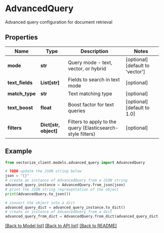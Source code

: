 # AdvancedQuery

Advanced query configuration for document retrieval

## Properties

Name | Type | Description | Notes
------------ | ------------- | ------------- | -------------
**mode** | **str** | Query mode - text, vector, or hybrid | [optional] [default to 'vector']
**text_fields** | **List[str]** | Fields to search in text mode | [optional] 
**match_type** | **str** | Text matching type | [optional] 
**text_boost** | **float** | Boost factor for text queries | [optional] [default to 1.0]
**filters** | **Dict[str, object]** | Filters to apply to the query (Elasticsearch-style filters) | [optional] 

## Example

```python
from vectorize_client.models.advanced_query import AdvancedQuery

# TODO update the JSON string below
json = "{}"
# create an instance of AdvancedQuery from a JSON string
advanced_query_instance = AdvancedQuery.from_json(json)
# print the JSON string representation of the object
print(AdvancedQuery.to_json())

# convert the object into a dict
advanced_query_dict = advanced_query_instance.to_dict()
# create an instance of AdvancedQuery from a dict
advanced_query_from_dict = AdvancedQuery.from_dict(advanced_query_dict)
```
[[Back to Model list]](../README.md#documentation-for-models) [[Back to API list]](../README.md#documentation-for-api-endpoints) [[Back to README]](../README.md)


